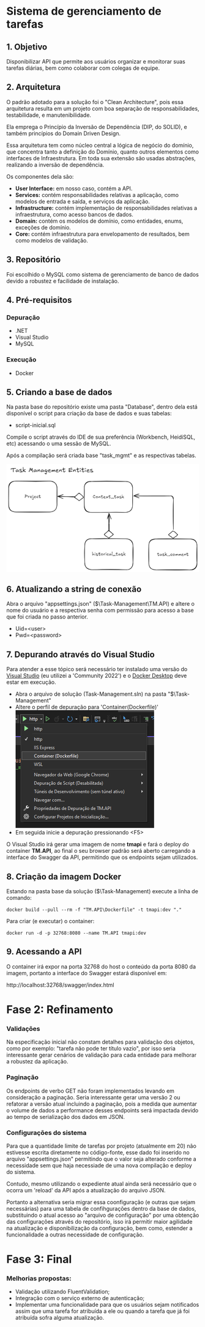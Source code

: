 # Sistema de gerenciamento de tarefas

## 1. Objetivo
Disponibilizar API que permite aos usuários organizar e monitorar suas tarefas diárias, bem como colaborar com colegas de equipe.

## 2. Arquitetura
O padrão adotado para a solução foi o "Clean Architecture", pois essa  arquitetura resulta em um projeto com boa separação de responsabilidades, testabilidade, e manutenibilidade.

Ela emprega o Princípio da Inversão de Dependência (DIP, do SOLID), e também princípios do Domain Driven Design.

Essa arquitetura tem como núcleo central a lógica de negócio do domínio, que concentra tanto a definição do Domínio, quanto outros elementos como interfaces de Infraestrutura. Em toda sua extensão são usadas abstrações, realizando a inversão de dependência.

Os componentes dela são:

- **User Interface:** em nosso caso, contém a API.
- **Services:** contém responsabilidades relativas a aplicação, como modelos de entrada e saída, e serviços da aplicação.
- **Infrastructure:** contém implementação de responsabilidades relativas a infraestrutura, como acesso bancos de dados.
- **Domain:** contém os modelos de domínio, como entidades, enums, exceções de domínio.
- **Core:** contém infraestrutura para envelopamento de resultados, bem como modelos de validação.

## 3. Repositório

Foi escolhido o MySQL como sistema de gerenciamento de banco de dados devido a robustez e facilidade de instalação.

## 4. Pré-requisitos
### Depuração
- .NET 
- Visual Studio 
- MySQL

### Execução
- Docker

## 5. Criando a base de dados

Na pasta base do repositório existe uma pasta "Database", dentro dela está disponível o script para criação da base de dados e suas tabelas:
 - script-inicial.sql

Compile o script através do IDE de sua preferência (Workbench, HeidiSQL, etc) acessando o uma sessão de MySQL. 

Após a compilação será criada base "task_mgmt" e as respectivas tabelas.

![Entidades](Database/Entities-draft.png)

## 6. Atualizando a string de conexão

Abra o arquivo "appsettings.json" ($\Task-Management\TM.API) e altere o nome do usuário e a respectiva senha com permissão para acesso a base que foi criada no passo anterior.

- Uid=\<user>
- Pwd=\<password>


## 7. Depurando através do  Visual Studio

Para atender a esse tópico será necessário ter instalado uma versão do [Visual Studio](https://visualstudio.microsoft.com/pt-br/vs/community/) (eu utilizei a 'Community 2022') e o [Docker Desktop](https://www.docker.com/products/docker-desktop/) deve estar em execução.

- Abra o arquivo de solução (Task-Management.sln) na pasta "$\Task-Management"
- Altere o perfil de depuração para 'Container(Dockerfile)'
![Perfil de depuração](images/perfil-depuracao.png)
- Em seguida inicie a depuração pressionando \<F5>

O Visual Studio irá gerar uma imagem de nome **tmapi** e fará o deploy do container **TM.API**, ao final o seu browser padrão será aberto carregando a interface do Swagger da API, permitindo que os endpoints sejam utilizados.

## 8. Criação da imagem Docker
Estando na pasta base da solução ($\Task-Management) execute a linha de comando:

	docker build --pull --rm -f "TM.API\Dockerfile" -t tmapi:dev "." 

Para criar (e executar) o container:

	docker run -d -p 32768:8080 --name TM.API tmapi:dev

## 9. Acessando a API 

O container irá expor na porta 32768 do host o conteúdo da porta 8080 da imagem, portanto a interface do Swagger estará disponível em:

http://localhost:32768/swagger/index.html



# Fase 2: Refinamento

### Validações
Na especificação inicial não constam detalhes para validação dos objetos, como por exemplo: "tarefa não pode ter título vazio", por isso seria interessante gerar cenários de validação para cada entidade para melhorar a robustez da aplicação.

### Paginação
Os endpoints de verbo GET não foram implementados levando em consideração a paginação. Seria interessante gerar uma versão 2 ou refatorar a versão atual incluindo a paginação, pois a medida que aumentar o volume de dados a performance desses endpoints será impactada devido ao tempo de serialização dos dados em JSON.

### Configurações do sistema
Para que a quantidade limite de tarefas por projeto (atualmente em 20) não estivesse escrita diretamente no código-fonte, esse dado foi inserido no arquivo "appsettings.json" permitindo que o valor seja alterado conforme a necessidade sem que haja necessiade de uma nova compilação e deploy do sistema. 

Contudo, mesmo utilizando o expediente atual ainda será necessário que o ocorra um 'reload' da API após a atualização do arquivo JSON.

Portanto a alternativa seria migrar essa coonfiguração (e outras que sejam necessárias) para uma tabela de confihgurações dentro da base de dados, substituindo o atual acesso ao "arquivo de configuração" por uma obtenção das configurações através do repositório, isso irá permitir maior agilidade na atualização e disponibilização da configuração, bem como, estender a funcionalidade a outras necessidade de configuração.

# Fase 3: Final

### Melhorias propostas:

- Validação utilizando FluentValidation;
- Integração com o serviço externo de autenticação;
- Implementar uma funcionalidade para que os usuários sejam notificados assim que uma tarefa for atribuída a ele ou quando a tarefa que já foi atribuída sofra alguma atualização.